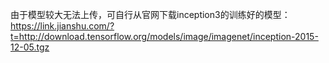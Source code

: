 由于模型较大无法上传，可自行从官网下载inception3的训练好的模型：
https://link.jianshu.com/?t=http://download.tensorflow.org/models/image/imagenet/inception-2015-12-05.tgz
